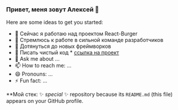 ### Привет, меня зовут Алексей 👋

Here are some ideas to get you started:

- 🔭 Сейчас я работаю над проектом React-Burger
- 🚀 Стремлюсь к работе в сильной команде разработчиков
- 🐤 Дотянуться до новых фреймворков
- 📜 Писать чистый код * [ссылка на проект](https://enrja.github.io/mesto-project-bootcamp/)
- 💬 Ask me about ...
- 📫 How to reach me: ...
- 😄 Pronouns: ...
- ⚡ Fun fact: ...

**Мой стек:
✨ _special_ ✨ repository because its `README.md` (this file) appears on your GitHub profile.
